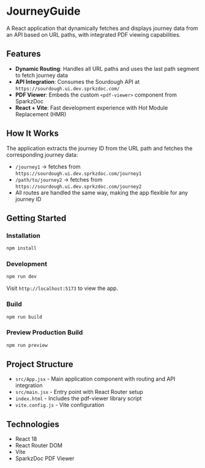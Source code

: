 # JourneyGuide

A React application that dynamically fetches and displays journey data from an API based on URL paths, with integrated PDF viewing capabilities.

## Features

- **Dynamic Routing**: Handles all URL paths and uses the last path segment to fetch journey data
- **API Integration**: Consumes the Sourdough API at `https://sourdough.ui.dev.sprkzdoc.com/`
- **PDF Viewer**: Embeds the custom `<pdf-viewer>` component from SparkzDoc
- **React + Vite**: Fast development experience with Hot Module Replacement (HMR)

## How It Works

The application extracts the journey ID from the URL path and fetches the corresponding journey data:

- `/journey1` → fetches from `https://sourdough.ui.dev.sprkzdoc.com/journey1`
- `/path/to/journey2` → fetches from `https://sourdough.ui.dev.sprkzdoc.com/journey2`
- All routes are handled the same way, making the app flexible for any journey ID

## Getting Started

### Installation

```bash
npm install
```

### Development

```bash
npm run dev
```

Visit `http://localhost:5173` to view the app.

### Build

```bash
npm run build
```

### Preview Production Build

```bash
npm run preview
```

## Project Structure

- `src/App.jsx` - Main application component with routing and API integration
- `src/main.jsx` - Entry point with React Router setup
- `index.html` - Includes the pdf-viewer library script
- `vite.config.js` - Vite configuration

## Technologies

- React 18
- React Router DOM
- Vite
- SparkzDoc PDF Viewer
